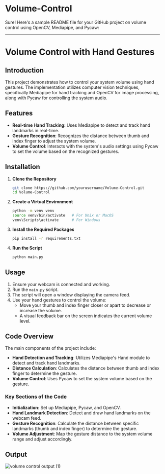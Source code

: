 # Volume-Control

Sure! Here's a sample README file for your GitHub project on volume control using OpenCV, Mediapipe, and Pycaw:

---

# Volume Control with Hand Gestures

## Introduction

This project demonstrates how to control your system volume using hand gestures. The implementation utilizes computer vision techniques, specifically Mediapipe for hand tracking and OpenCV for image processing, along with Pycaw for controlling the system audio.

## Features

- **Real-time Hand Tracking**: Uses Mediapipe to detect and track hand landmarks in real-time.
- **Gesture Recognition**: Recognizes the distance between thumb and index finger to adjust the system volume.
- **Volume Control**: Interacts with the system's audio settings using Pycaw to set the volume based on the recognized gestures.

## Installation

1. **Clone the Repository**
    ```bash
    git clone https://github.com/yourusername/Volume-Control.git
    cd Volume-Control
    ```

2. **Create a Virtual Environment**
    ```bash
    python -m venv venv
    source venv/bin/activate   # For Unix or MacOS
    venv\Scripts\activate      # For Windows
    ```

3. **Install the Required Packages**
    ```bash
    pip install -r requirements.txt
    ```

4. **Run the Script**
    ```bash
    python main.py
    ```

## Usage

1. Ensure your webcam is connected and working.
2. Run the `main.py` script.
3. The script will open a window displaying the camera feed.
4. Use your hand gestures to control the volume:
    - Move your thumb and index finger closer or apart to decrease or increase the volume.
    - A visual feedback bar on the screen indicates the current volume level.

## Code Overview

The main components of the project include:

- **Hand Detection and Tracking**: Utilizes Mediapipe's Hand module to detect and track hand landmarks.
- **Distance Calculation**: Calculates the distance between thumb and index finger to determine the gesture.
- **Volume Control**: Uses Pycaw to set the system volume based on the gesture.

### Key Sections of the Code

- **Initialization**: Set up Mediapipe, Pycaw, and OpenCV.
- **Hand Landmark Detection**: Detect and draw hand landmarks on the webcam feed.
- **Gesture Recognition**: Calculate the distance between specific landmarks (thumb and index finger) to determine the gesture.
- **Volume Adjustment**: Map the gesture distance to the system volume range and adjust accordingly.

## Output

![volume control output (1)](https://github.com/Vineet90x/Volume-Control/assets/78544085/3cc16cc6-ac8f-4daf-bd86-9f54a2f8595f)



